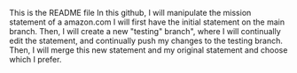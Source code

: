 This is the README file
In this github, I will manipulate the mission statement of a amazon.com
I will first have the initial statement on the main branch. Then, I will create a new "testing" branch", where I will continually edit the statement, and continually push my changes to the testing branch. Then, I will merge this new statement and my original statement and choose which I prefer. 

